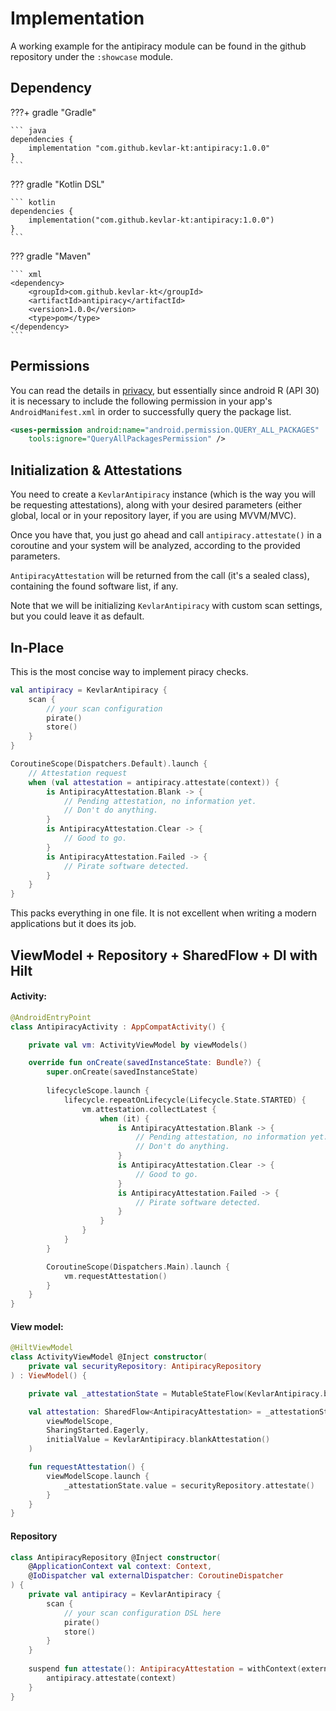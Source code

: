 # Implementation

A working example for the antipiracy module can be found in the github repository under the `:showcase` module.

## Dependency

???+ gradle "Gradle"

	``` java
	dependencies {
    	implementation "com.github.kevlar-kt:antipiracy:1.0.0"
	}
	```

??? gradle "Kotlin DSL"

	``` kotlin
	dependencies {
	    implementation("com.github.kevlar-kt:antipiracy:1.0.0")
	}
	```

??? gradle "Maven"

	``` xml
	<dependency>
	    <groupId>com.github.kevlar-kt</groupId>
	    <artifactId>antipiracy</artifactId>
	    <version>1.0.0</version>
	    <type>pom</type>
	</dependency>
	```

## Permissions
You can read the details in [privacy](privacy.md), but essentially since android R (API 30) it is necessary to include the following permission in your app's `AndroidManifest.xml` in order to successfully query the package list.

```xml
<uses-permission android:name="android.permission.QUERY_ALL_PACKAGES"
    tools:ignore="QueryAllPackagesPermission" />
```

## Initialization & Attestations
You need to create a `KevlarAntipiracy` instance (which is the way you will be requesting attestations), along with your desired parameters (either global, local or in your repository layer, if you are using MVVM/MVC).

Once you have that, you just go ahead and call `antipiracy.attestate()` in a coroutine and your system will be analyzed, according to the provided parameters.

`AntipiracyAttestation` will be returned from the call (it's a sealed class), containing the found software list, if any.

Note that we will be initializing `KevlarAntipiracy` with custom scan settings, but you could leave it as default.


## In-Place
This is the most concise way to implement piracy checks.

```kotlin title="InPlace.kt"
val antipiracy = KevlarAntipiracy {
    scan {
        // your scan configuration
        pirate()
        store()
    }
}

CoroutineScope(Dispatchers.Default).launch {
	// Attestation request
    when (val attestation = antipiracy.attestate(context)) {
        is AntipiracyAttestation.Blank -> {
            // Pending attestation, no information yet. 
        	// Don't do anything.
        }
        is AntipiracyAttestation.Clear -> {
            // Good to go.
        }
        is AntipiracyAttestation.Failed -> {
            // Pirate software detected.
        }
    }
}
```

This packs everything in one file. It is not excellent when writing a modern applications but it does its job.

## ViewModel + Repository + SharedFlow + DI with Hilt

#### Activity:
```kotlin title="AntipiracyActivity.kt"
@AndroidEntryPoint
class AntipiracyActivity : AppCompatActivity() {

    private val vm: ActivityViewModel by viewModels()

    override fun onCreate(savedInstanceState: Bundle?) {
        super.onCreate(savedInstanceState)
	    
        lifecycleScope.launch {
            lifecycle.repeatOnLifecycle(Lifecycle.State.STARTED) {
                vm.attestation.collectLatest {
                    when (it) {
                        is AntipiracyAttestation.Blank -> {
                            // Pending attestation, no information yet.
                            // Don't do anything.
                        }
                        is AntipiracyAttestation.Clear -> {
                            // Good to go.
                        }
                        is AntipiracyAttestation.Failed -> {
                            // Pirate software detected.
                        }
                    }
                }
            }
        }

        CoroutineScope(Dispatchers.Main).launch {
            vm.requestAttestation()
        }
    }
}
```

#### View model:
```kotlin title="ActivityViewModel.kt"
@HiltViewModel
class ActivityViewModel @Inject constructor(
    private val securityRepository: AntipiracyRepository
) : ViewModel() {

    private val _attestationState = MutableStateFlow(KevlarAntipiracy.blankAttestation())

    val attestation: SharedFlow<AntipiracyAttestation> = _attestationState.stateIn(
        viewModelScope,
        SharingStarted.Eagerly,
        initialValue = KevlarAntipiracy.blankAttestation()
    )

    fun requestAttestation() {
        viewModelScope.launch {
            _attestationState.value = securityRepository.attestate()
        }
    }
}

```

#### Repository
```kotlin title="AntipiracyRepository.kt"
class AntipiracyRepository @Inject constructor(
    @ApplicationContext val context: Context,
    @IoDispatcher val externalDispatcher: CoroutineDispatcher
) {
    private val antipiracy = KevlarAntipiracy {
        scan {
            // your scan configuration DSL here
            pirate()
            store()
        }
    }
	
    suspend fun attestate(): AntipiracyAttestation = withContext(externalDispatcher) {
        antipiracy.attestate(context)
    }
}
```

